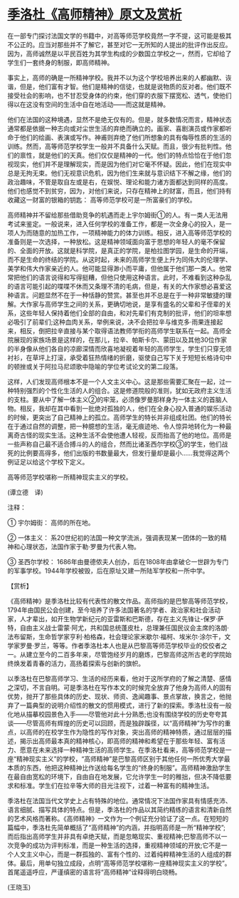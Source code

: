 # [季洛杜《高师精神》原文及赏析](https://www.vrrw.net/wx/12322.html)

在一部专门探讨法国文学的书籍中，对高等师范学校竟然一字不提，这可能是极其不公正的。应当对那些并不了解它，甚至对它一无所知的人提出的批评作出反应。因为，高师诚然是以平民百姓为其学生构成的少数国立学校之一，然而，它却给了学生们一套终身的制服，即高师精神。

事实上，高师的确是一所精神学校。我并不以为这个学校培养出来的人都幽默、诙谐，但是，他们富有才智。他们是精神的信徒，也就是说物质的反对者。他们既不接受社会的影响，也不甘忍受身体的约束，他们穿的衣服下摆宽松、透气，使他们得以在这没有空间的生活中自在地活动——而这就是精神。

他们在法国的这种境遇，显然不是绝无仅有的。但是，就多数情况而言，精神状态通常都是依据一种志向或对尘世生活的弃绝而确立的。画家、喜剧演员或作家都听命于他们的绘画、表演或写作。神甫则弃绝了他们所想象的具有侮辱性质的生活的训练。然而，高等师范学校学生一般并不具备什么天赋。而且，很少有批判性。他们的禀性，就是他们的天真。他们仅仅是精神的一代。他们的特点恰恰在于他们忽视现实，他们并不是理解现实，而是因为他们对它毫不怀疑。因此，他们在现实中总是无拘无束。他们无视意识危机，因为他们生来就与意识结下不解之缘，他们的政治趣味，不管是取自左或是右，在娱悦、理论和能力诸方面都达到同样的高度。他们也感觉不到贫穷，因为，对他们来说，只存在精神上的财富，而且，他们持有收藏这一财富的银箱的钥匙： 高等师范学校可是一所富豪们的学校。

高师精神并不留给那些借助竞争的机遇而走上宇尔姆街①的人。有一类人无法用考试来鉴定。一般说来，进入任何学校的准备工作，都是一次全身心的投入，是一项人为而随意的加热工作，一项精神能力的体力训练。相反，进入高等师范学校的准备则是一次选择，一种放松。这是精神领域面向富于思想的年轻人的毫不保留的、全面的开放。这就是科学院，是真正的学院，是柏拉图学园，是生命的开端，而不是生命的终结的学院。从这时起，未来的高师学生便上升为同伟大的伦理学、美学和伟大作家亲近的人。他可能显得渺小而平庸，但他属于他们那一类人。他常常把他们的语言说得和写得挺糟，但他只使用这种语言。此时，不难看到这种杂乱的语言可能引起的喋喋不休而又条理不清的毛病，但是，有关的大作家想必喜爱这种语言。问题显然不在于一种恬静的赞赏。甚至也并不总是在于一种非常敏捷的理解。大作家与高师学生之间的关系，更确切地说，是享有盛名的父辈和子侄辈的关系，这些年轻人保持着他们全部的自由，和对先辈们有克制的批评，他们的坦率想必吸引了前辈们;这种血肉关系，举例来说，决不会把拉辛与维克多·雨果连接起来，相反，倒把拉辛直接与某个取得语法教师学衔的高师学生联系在一起。高师全院展现的家族场景是这样的，在那儿，拉辛、帕斯卡尔、蒙田以及其他30位作家的半身像从他们各自的凉廊深情而欣喜地凝视着年轻的高师学生，学生们只穿无领衬衫，在草坪上打滚，承受着狂热情绪的折磨，驱使自己写下关于短短长格诗句中的顿挫或关于阿拉马尼颂歌中隐喻的学位考试论文的第二段落。

这样，人们发现高师根本不是一个人文主义中心。这是那些需要汇聚在一起，过一种特别强烈的个性化生活的人的组合。这是修道院般的准则，犹如无政府主义生活的支柱。要从中了解一体主义②的牢笼，必须像罗曼那样身为一体主义的首脑人物。相反，我却在其中看到一批绝对孤独的人，他们在全身心投入普通的娱乐活动的时候，更突出了自己精神上的孤立。高师学生的特长并非组成社团。他们的特长在于通过自然的调整，把一种臆想的生活，毫无痕迹地、令人惊异地转化为一种最离奇古怪的现实生活。这种生活不会使他遭人轻视，反而抬高了他的地位。高师是一些声称自己最不适合搏斗的人的组合，然而比诸圣西尔学校③的学生，他们战死的比例要高得多，他们出版的书数量最大，但发行量却是最小……我觉得这两个例证足以给这个学校下定义。

高等师范学校堪称一所精神现实主义的学校。

(谭立德　译)

注释：

① 宇尔姆街： 高师的所在地。

② 一体主义： 系20世纪初的法国一种文学流派，强调表现某一团体的一致的精神和心理状态，法国作家于勒·罗曼为代表人物。

③ 圣西尔学校： 1686年由曼德侬夫人创办，后在1808年由拿破仑一世辟为专门的军事学校。1944年学校被毁，后在原址又建一所陆军学校和一所中学。



【赏析】

《高师精神》是季洛杜比较有代表性的散文作品。高师指的是巴黎高等师范学校，1794年由国民公会创建，至今培养了许多法国著名的学者、政治家和社会活动家，人才辈出，如开生物学新纪元的亚雷斯和巴斯德，存在主义先锋让-保罗·萨特，自由主义战士雷蒙·阿尤，共和国总统蓬皮杜，总理兼任国民议会主席的洛朗·法布留斯，生命哲学家亨利·柏格森，社会理论家米歇尔·福柯、埃米尔·涂尔干，文学家罗曼·罗兰，等等。作者季洛杜本人也是从巴黎高等师范学校毕业的佼佼者之一。从建立至今的二百多年来，尽管饱经岁月的磨炼，巴黎高师这所古老的学院始终焕发着青春的活力，高扬着探索与创新的旗帜。

以季洛杜在巴黎高师学习、生活的经历来看，他对于这所学府的了解之清楚、感情之深切，不言自明。可是季洛杜在写作本文的时候完全放弃了他身为高师人的固有优势，抛开了那些具体的历史、现状、师资、逸闻趣事、景点掌故，换言之，他抛弃了一篇典型的说明介绍性的散文的惯用模式，进行了新的探索。季洛杜没有一般化地从描摹校园景色入手——尽管他对此十分熟悉;也没有围绕学校的历史夸夸其谈——尽管高师有辉煌的历史可以回顾，而是独辟蹊径，以“高师精神”为写作的重点，以高师的在校学生作为隐性的写作对象，突出高师的精神特质，通过层层的描述，揭示出高师最本真的精神核心，即高师的精神和希望在于那些年轻、富有活力、愿意在未来选择一种精神生活的高师学生。在季洛杜看来，高等师范学校是一座“精神现实主义”的学校，“高师精神”是巴黎高师区别于其他任何一所优秀大学最本质的东西，他把这种精神比作送给每名学生的“终身的制服”。高师精神激励学生在最自由宽松的环境下，自由自在地发展，它允许学生一时的稚拙，但决不降低要求和标准。学生们在拉辛等大师的目光注视下，过着一种富有的精神生活。

季洛杜在法国当代文学史上占有特殊的地位。通常情况下法国作家具有情感充沛、语言细腻、描写具体的特点。但是，季洛杜的作品以其简约精练的语言和清新自然的艺术风格而著称。《高师精神》一文作为一个例证充分验证了这一点。在短短的篇幅中，季洛杜先简单概括了“高师精神”的内涵，并指明高师是一所“精神学校”;而后指出高师学生并非具有卓绝天赋，而是忽略现实、重视精神;巴黎高师不以一次竞争的成功为评判标准，而是一种生活的选择，重视精神领域的开放;它不是一个人文主义中心，而是一群孤独的、富有个性的、过着纯粹精神生活的人组成的群体。最后，用单句独立成段，点明“高等师范学校堪称一座精神现实主义的学校”。首尾遥遥呼应，严谨缜密的语言将“高师精神”诠释得明白晓畅。

(王晓玉)

